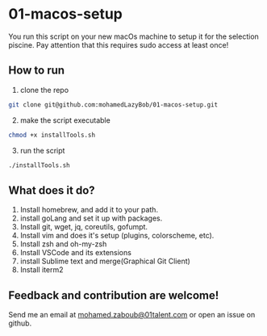 # 01-macos-setup

You run this script on your new macOs machine to setup it for the selection piscine.
Pay attention that this requires sudo access at least once!

## How to run
1. clone the repo
  ```sh
  git clone git@github.com:mohamedLazyBob/01-macos-setup.git
  ```
2. make the script executable
  ```sh
  chmod +x installTools.sh
  ```
3. run the script
  ```sh
  ./installTools.sh
  ```

## What does it do?
1. Install homebrew, and add it to your path.
2. install goLang and set it up with packages.
3. Install git, wget, jq, coreutils, gofumpt.
4. Install vim and does it's setup (plugins, colorscheme, etc).
5. Install zsh  and oh-my-zsh
6. Install VSCode and its extensions
7. install Sublime text and merge(Graphical Git Client)
8. Install iterm2

## Feedback and contribution are welcome!
Send me an email at [mohamed.zaboub@01talent.com](mailto:mohamed.zaboub@01talent.com) or open an issue on github.
